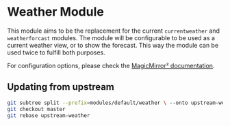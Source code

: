 # Weather Module

This module aims to be the replacement for the current `currentweather` and `weatherforcast` modules. The module will be configurable to be used as a current weather view, or to show the forecast. This way the module can be used twice to fulfill both purposes.

For configuration options, please check the [MagicMirror² documentation](https://docs.magicmirror.builders/modules/weather.html).

## Updating from upstream

```bash
git subtree split --prefix=modules/default/weather \ --onto upstream-weather -b upstream-weather
git checkout master
git rebase upstream-weather

```
